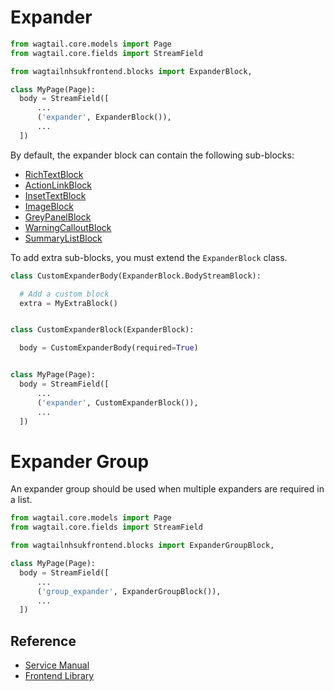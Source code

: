 # Expander

```py
from wagtail.core.models import Page
from wagtail.core.fields import StreamField

from wagtailnhsukfrontend.blocks import ExpanderBlock,

class MyPage(Page):
  body = StreamField([
      ...
      ('expander', ExpanderBlock()),
      ...
  ])
```

By default, the expander block can contain the following sub-blocks:

* [RichTextBlock](https://docs.wagtail.io/en/v2.7/topics/streamfield.html#richtextblock)
* [ActionLinkBlock](./action_link.md)
* [InsetTextBlock](./inset_text.md)
* [ImageBlock](./image.md)
* [GreyPanelBlock](./grey_panel.md)
* [WarningCalloutBlock](./warning_callout.md)
* [SummaryListBlock](./summary_list.md)

To add extra sub-blocks, you must extend the `ExpanderBlock` class.
```py
class CustomExpanderBody(ExpanderBlock.BodyStreamBlock):

  # Add a custom block
  extra = MyExtraBlock()


class CustomExpanderBlock(ExpanderBlock):

  body = CustomExpanderBody(required=True)


class MyPage(Page):
  body = StreamField([
      ...
      ('expander', CustomExpanderBlock()),
      ...
  ])
```

# Expander Group

An expander group should be used when multiple expanders are required in a list.

```py
from wagtail.core.models import Page
from wagtail.core.fields import StreamField

from wagtailnhsukfrontend.blocks import ExpanderGroupBlock,

class MyPage(Page):
  body = StreamField([
      ...
      ('group_expander', ExpanderGroupBlock()),
      ...
  ])
```

## Reference

* [Service Manual](https://beta.nhs.uk/service-manual/styles-components-patterns/expander)
* [Frontend Library](https://github.com/nhsuk/nhsuk-frontend/tree/master/packages/components/details)
